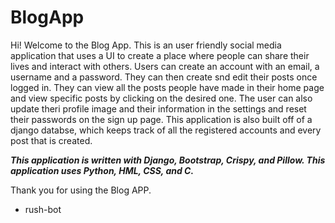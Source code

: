 # BlogApp
Hi! Welcome to the Blog App.
This is an user friendly social media application that uses a UI to create a place where people can share their lives and interact with others. Users can create an account with an email, a username and a password. They can then create snd edit their posts once logged in. They can view all the posts people have made in their home page and view specific posts by clicking on the desired one. The user can also update theri profile image and their information in the settings and reset their passwords on the sign up page. This application is also built off of a django databse, which keeps track of all the registered accounts and every post that is created.


***This application is written with Django, Bootstrap, Crispy, and Pillow.
This application uses Python, HML, CSS, and C.***

Thank you for using the Blog APP.

-  rush-bot
